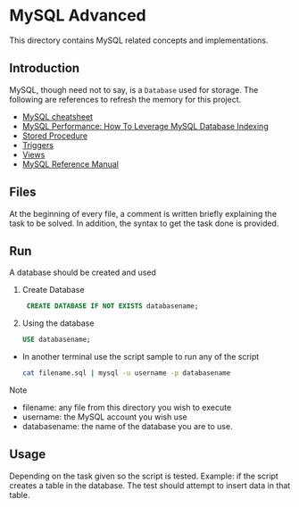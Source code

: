 # MySQL Advanced
This directory contains MySQL related concepts and implementations.

## Introduction
MySQL, though need not to say, is a `Database` used for storage. 
The following are references to refresh the memory for this project.
* [MySQL cheatsheet](https://devhints.io/mysql)
* [MySQL Performance: How To Leverage MySQL Database Indexing](https://www.liquidweb.com/blog/mysql-optimization-how-to-leverage-mysql-database-indexing/)
* [Stored Procedure](https://www.w3resource.com/mysql/mysql-procedure.php)
* [Triggers](https://www.w3resource.com/mysql/mysql-triggers.php)
* [Views](https://www.w3resource.com/mysql/mysql-views.php)
* [MySQL Reference Manual](https://dev.mysql.com/doc/refman/5.7/en/)

## Files
At the beginning of every file, a comment is written briefly explaining the task to be solved. In addition, the syntax to get the task done is provided.

## Run
A database should be created and used
1. Create Database
   ```sql
    CREATE DATABASE IF NOT EXISTS databasename;
   ```
2. Using the database
   ```sql
   USE databasename;
   ```

* In another terminal use the script sample to run any of the script
    ```bash
    cat filename.sql | mysql -u username -p databasename
    ```

>[!Note]
> * filename: any file from this directory you wish to execute
> * username: the MySQL account you wish use
> * databasename: the name of the database you are to use.

## Usage
Depending on the task given so the script is tested. 
Example: if the script creates a table in the database. The test should attempt to insert data in that table. 
